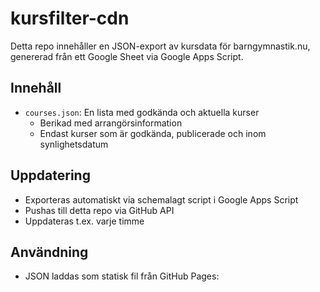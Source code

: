 # kursfilter-cdn

Detta repo innehåller en JSON-export av kursdata för barngymnastik.nu, genererad från ett Google Sheet via Google Apps Script.

## Innehåll

- `courses.json`: En lista med godkända och aktuella kurser
  - Berikad med arrangörsinformation
  - Endast kurser som är godkända, publicerade och inom synlighetsdatum

## Uppdatering

- Exporteras automatiskt via schemalagt script i Google Apps Script
- Pushas till detta repo via GitHub API
- Uppdateras t.ex. varje timme

## Användning

- JSON laddas som statisk fil från GitHub Pages:
